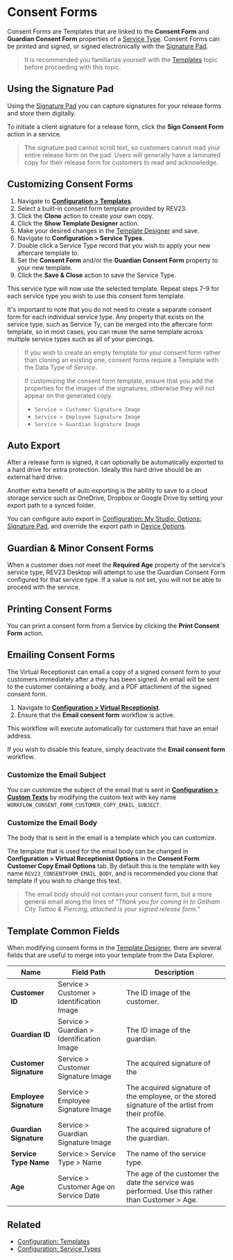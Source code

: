 # Consent Forms

Consent Forms are Templates that are linked to the **Consent Form** and **Guardian Consent Form** properties of a [Service Type](../configuration/service-types.md). Consent Forms can be printed and signed, or signed electronically with the [Signature Pad](../hardware/signature-pad.md).

> It is recommended you familiarize yourself with the [Templates](templates.md) topic before proceeding with this topic.

## Using the Signature Pad

Using the [Signature Pad](../hardware/signature-pad) you can capture signatures for your release forms and store them digitally.

To initiate a client signature for a release form, click the **Sign Consent Form** action in a service.

> The signature pad cannot scroll text, so customers cannot read your entire release form on the pad. Users will generally have a laminated copy for their release form for customers to read and acknowledge.

## Customizing Consent Forms

1. Navigate to [**Configuration > Templates**](../configuration/templates.md).
2. Select a built-in consent form template provided by REV23.
3. Click the **Clone** action to create your own copy.
4. Click the **Show Template Designer** action.
5. Make your desired changes in the [Template Designer](template-designer.md) and save.
6. Navigate to **Configuration > Service Types**.
7. Double click a Service Type record that you wish to apply your new aftercare template to.
8. Set the **Consent Form** and/or the **Guardian Consent Form** property to your new template.
9. Click the **Save & Close** action to save the Service Type.

This service type will now use the selected template. Repeat steps 7-9 for each service type you wish to use this consent form template.

It's important to note that you do not need to create a separate consent form for each individual service type. Any property that exists on the service type, such as Service Ty, can be merged into the aftercare form template, so in most cases, you can reuse the same template across multiple service types such as all of your piercings.

> If you wish to create an empty template for your consent form rather than cloning an existing one, consent forms require a Template with the Data Type of *Service*.

> If customizing the consent form template, ensure that you add the properties for the images of the signatures, otherwise they will not appear on the generated copy.
> - `Service > Customer Signature Image`
> - `Service > Employee Signature Image`
> - `Service > Guardian Signature Image`


## Auto Export

After a release form is signed, it can optionally be automatically exported to a hard drive for extra protection. Ideally this hard drive should be an external hard drive.

Another extra benefit of auto exporting is the ability to save to a cloud storage service such as OneDrive, Dropbox or Google Drive by setting your export path to a synced folder.

You can configure auto export in [Configuration: My Studio: Options: Signature Pad](../configuration/my-studio.md#signature-capture-options), and override the export path in [Device Options](../configuration/device-options.md).

## Guardian & Minor Consent Forms

When a customer does not meet the **Required Age** property of the service's service type, REV23 Desktop will attempt to use the Guardian Consent Form configured for that service type. If a value is not set, you will not be able to proceed with the service.

## Printing Consent Forms

You can print a consent form from a Service by clicking the **Print Consent Form** action.

## Emailing Consent Forms

The Virtual Receptionist can email a copy of a signed consent form to your customers immediately after a they has been signed. An email will be sent to the customer containing a body, and a PDF attachment of the signed consent form.

1. Navigate to [**Configuration > Virtual Receptionist**](../configuration/virtual-receptionist.md).
2. Ensure that the __Email consent form__ workflow is active.

This workflow will execute automatically for customers that have an email address.

If you wish to disable this feature, simply deactivate the __Email consent form__ workflow.

### Customize the Email Subject

You can customize the subject of the email that is sent in [**Configuration > Custom Texts**](../configuration/custom-texts.md) by modifying the custom text with key name `WORKFLOW_CONSENT_FORM_CUSTOMER_COPY_EMAIL_SUBJECT`.

### Customize the Email Body

The body that is sent in the email is a template which you can customize.

The template that is used for the email body can be changed in **Configuration > Virtual Receptionist Options** in the **Consent Form Customer Copy Email Options** tab. By default this is the template with key name `REV23_CONSENTFORM_EMAIL_BODY`, and is recommended you clone that template if you wish to change this text.

> The email body should _not_ contain your consent form, but a more general email along the lines of "*Thank you for coming in to Gotham City Tattoo & Piercing, attached is your signed release form.*"

## Template Common Fields

When modifying consent forms in the [Template Designer](template-designer.md), there are several fields that are useful to merge into your template from the Data Explorer.

Name | Field Path | Description
--- | --- | ---
**Customer ID** | Service > Customer > Identification Image | The ID image of the customer.
**Guardian ID** | Service > Guardian > Identification Image | The ID image of the guardian.
**Customer Signature** | Service > Customer Signature Image | The acquired signature of the | customer.
**Employee Signature** | Service > Employee Signature Image | The acquired signature of the employee, or the stored signature of the artist from their profile.
**Guardian Signature** | Service > Guardian Signature Image | The acquired signature of the guardian.
**Service Type Name** | Service > Service Type > Name | The name of the service type.
**Age** | Service > Customer Age on Service Date | The age of the customer the date the service was performed. Use this rather than Customer > Age.

## Related

- [Configuration: Templates](../configuration/templates.md)
- [Configuration: Service Types](../configuration/service-types.md)